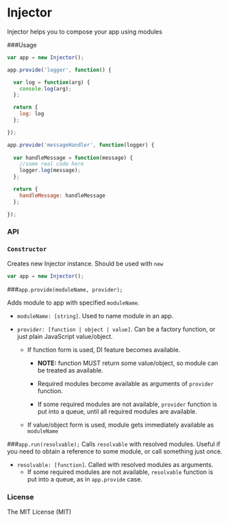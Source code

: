 Injector
========
Injector helps you to compose your app using modules

###Usage

```javascript
var app = new Injector();

app.provide('logger', function() {

  var log = function(arg) {
    console.log(arg);
  };

  return {
    log: log
  };

});

app.provide('messageHandler', function(logger) {
  
  var handleMessage = function(message) {
    //some real code here
    logger.log(message);
  };

  return {
    handleMessage: handleMessage
  };

});
```
### API
### `Constructor`
Creates new Injector instance. Should be used with `new`

```javascript
var app = new Injector();
```
###`app.provide(moduleName, provider);`

Adds module to app with specified `moduleName`.
* `moduleName: [string]`.
Used to name module in an app.
* `provider: [function | object | value]`. Can be a factory function, or just plain JavaScript value/object.

  * If function form is used, DI feature becomes available.
    * **NOTE:** function MUST return some value/object, so module can be treated as available.

    * Required modules become available as arguments of `provider` function.

    * If some required modules are not available, `provider` function is put into a queue, until all required modules are available.

  * If value/object form is used, module gets immediately available as `moduleName`

###`app.run(resolvable);`
Calls `resolvable` with resolved modules. Useful if you need to obtain a reference to some module, or call something just once.
* `resolvable: [function]`. Called with resolved modules as arguments. 
    * If some required modules are not available, `resolvable` function is put into a queue, as in `app.provide` case.

### License
The MIT License (MIT)
